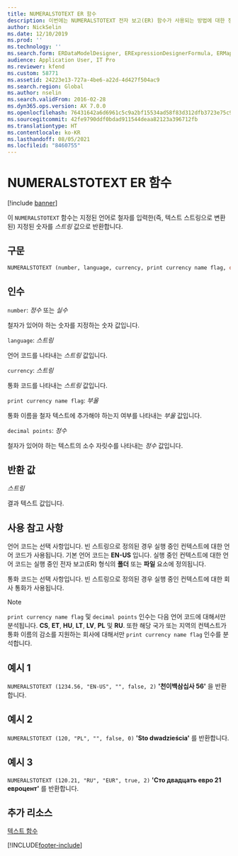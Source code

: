 ```yaml
---
title: NUMERALSTOTEXT ER 함수
description: 이번에는 NUMERALSTOTEXT 전자 보고(ER) 함수가 사용되는 방법에 대한 정보를 제공합니다.
author: NickSelin
ms.date: 12/10/2019
ms.prod: ''
ms.technology: ''
ms.search.form: ERDataModelDesigner, ERExpressionDesignerFormula, ERMappedFormatDesigner, ERModelMappingDesigner
audience: Application User, IT Pro
ms.reviewer: kfend
ms.custom: 58771
ms.assetid: 24223e13-727a-4be6-a22d-4d427f504ac9
ms.search.region: Global
ms.author: nselin
ms.search.validFrom: 2016-02-28
ms.dyn365.ops.version: AX 7.0.0
ms.openlocfilehash: 76431642a6d6961c5c9a2bf15534ad58f83d312dfb3723e75c94fa844717930b
ms.sourcegitcommit: 42fe9790ddf0bdad911544deaa82123a396712fb
ms.translationtype: HT
ms.contentlocale: ko-KR
ms.lasthandoff: 08/05/2021
ms.locfileid: "8460755"
---
```

# <a name="numeralstotext-er-function"></a>NUMERALSTOTEXT ER 함수

[!include [banner](../includes/banner.md)]

이 `NUMERALSTOTEXT` 함수는 지정된 언어로 철자를 입력한(즉, 텍스트 스트링으로 변환된) 지정된 숫자를 *스트링* 값으로 반환합니다.

## <a name="syntax"></a>구문

```vb
NUMERALSTOTEXT (number, language, currency, print currency name flag, decimal points)
```

## <a name="arguments"></a>인수

`number`: *정수* 또는 *실수*

철자가 있어야 하는 숫자를 지정하는 숫자 값입니다.

`language`: *스트링*

언어 코드를 나타내는 *스트링* 값입니다.

`currency`: *스트링*

통화 코드를 나타내는 *스트링* 값입니다.

`print currency name flag`: *부울*

통화 이름을 철자 텍스트에 추가해야 하는지 여부를 나타내는 *부울* 값입니다.

`decimal points`: *정수*

철자가 있어야 하는 텍스트의 소수 자릿수를 나타내는 *정수* 값입니다.

## <a name="return-values"></a>반환 값

*스트링*

결과 텍스트 값입니다.

## <a name="usage-notes"></a>사용 참고 사항

언어 코드는 선택 사항입니다. 빈 스트링으로 정의된 경우 실행 중인 컨텍스트에 대한 언어 코드가 사용됩니다. 기본 언어 코드는 **EN-US** 입니다. 실행 중인 컨텍스트에 대한 언어 코드는 실행 중인 전자 보고(ER) 형식의 **폴더** 또는 **파일** 요소에 정의됩니다.

통화 코드는 선택 사항입니다. 빈 스트링으로 정의된 경우 실행 중인 컨텍스트에 대한 회사 통화가 사용됩니다.

> [!NOTE] 
> `print currency name flag` 및 `decimal points` 인수는 다음 언어 코드에 대해서만 분석됩니다.  **CS**, **ET**, **HU**, **LT**, **LV**, **PL** 및 **RU**. 또한 해당 국가 또는 지역의 컨텍스트가 통화 이름의 감소를 지원하는 회사에 대해서만 `print currency name flag` 인수를 분석합니다.

## <a name="example-1"></a>예시 1

`NUMERALSTOTEXT (1234.56, "EN-US", "", false, 2)` **'천이백삼십사 56'** 을 반환합니다.

## <a name="example-2"></a>예시 2

`NUMERALSTOTEXT (120, "PL", "", false, 0)` **'Sto dwadzieścia'** 를 반환합니다. 

## <a name="example-3"></a>예시 3

`NUMERALSTOTEXT (120.21, "RU", "EUR", true, 2)` **'Сто двадцать евро 21 евроцент'** 를 반환합니다.

## <a name="additional-resources"></a>추가 리소스

[텍스트 함수](er-functions-category-text.md)


[!INCLUDE[footer-include](../../../includes/footer-banner.md)]